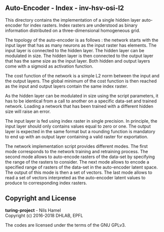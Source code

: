 ## Auto-Encoder - Index - inv-hsv-osi-l2

This directory contains the implementation of a single hidden layer auto-encoder
for index rasters. Index rasters are understood as binary information distributed
on a three-dimensional homogeneous grid.

The topology of the auto-encoder is as follows : the network starts with the
input layer that has as many neurons as the input raster has elements. The input
layer is connected to the hidden layer. The hidden layer can be modulated in
size. The hidden layer is then connected to the output layer that has the same
size as the input layer. Both hidden and output layers come with a sigmoid as
activation function.

The cost function of the network is a simple L2 norm between the input and the
output layers. The global minimum of the cost function is then reached as the
input and output layers contain the same index raster.

As the hidden layer can be modulated in size using the script parameters, it has
to be identical from a call to another on a specific data-set and trained
network. Loading a network that has been trained with a different hidden size
will raise an error.

The input layer is fed using index raster in single precision. In principle, the
input layer should only contains values equal to zero or one. The output layer
is expected in the same format but a rounding function is mandatory to end up
with an output layer containing a valid raster for exportation.

The network implementation script provides different modes. The first mode
corresponds to the network training and retraining process. The second mode
allows to auto-encode rasters of the data-set by specifying the range of the
rasters to consider. The next mode allows to encode a specified range of rasters
of the data-set in the auto-encoder latent space. The output of this mode is
then a set of vectors. The last mode allows to read a set of vectors interpreted
as the auto-encoder latent values to produce to corresponding index rasters.

## Copyright and License

**turing-project** - Nils Hamel <br >
Copyright (c) 2016-2018 DHLAB, EPFL

The codes are licensed under the terms of the GNU GPLv3.
